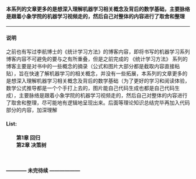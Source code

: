 
#### 本系列的文章更多的是想深入理解机器学习相关概念及背后的数学基础，主要脉络是跟着小象学院的机器学习视频走的，然后自己对整体的内容进行了取舍和整理
--------------------- 

#### 说明

之前也有写过李航博士的《统计学习方法》的博客内容，即将书写的机器学习系列博客内容不可避免的要与之有所重叠，但是之前完成的 《统计学习方法》 系列的博客主要是对书中的一些概念的摘录（公式和图片大部分都是截取内容直接粘贴），旨在快速了解机器学习的相关概念，并没有一些拓展，本系列的文章更多的是想深入理解机器学习相关概念及背后的数学基础（为了更好的学习和阅读体验，数学公式推导都是一个个手打上去的，图片能自己代码生成也都是自己代码生成），主要脉络是跟着小象学院的机器学习视频走的，然后自己对整体的内容进行了取舍和整理，尽可能地有逻辑地呈现出来。后面等理论知识总结完毕再加入代码部分的内容，加深理解

#### List:
&emsp;&emsp;**第1章 回归**  
&emsp;&emsp;**第2章 决策树**  
  
&emsp;&emsp;

#### ———— 未完待续 ——————


